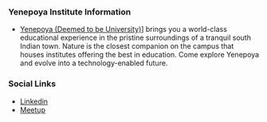 ### Yenepoya Institute Information
* [Yenepoya (Deemed to be University)](https://www.yiascm.yenepoya.edu.in/)] brings you a world-class educational experience in the pristine surroundings of a tranquil south Indian town. Nature is the closest companion on the campus that houses institutes offering the best in education. Come explore Yenepoya and evolve into a technology-enabled future.

### Social Links
* [Linkedin](https://www.linkedin.com/company/owasp-yenepoya/)
* [Meetup](#)


